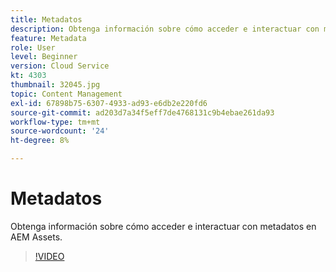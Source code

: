 ```yaml
---
title: Metadatos
description: Obtenga información sobre cómo acceder e interactuar con metadatos en AEM Assets.
feature: Metadata
role: User
level: Beginner
version: Cloud Service
kt: 4303
thumbnail: 32045.jpg
topic: Content Management
exl-id: 67898b75-6307-4933-ad93-e6db2e220fd6
source-git-commit: ad203d7a34f5eff7de4768131c9b4ebae261da93
workflow-type: tm+mt
source-wordcount: '24'
ht-degree: 8%

---
```


# Metadatos

Obtenga información sobre cómo acceder e interactuar con metadatos en AEM Assets.

>[!VIDEO](https://video.tv.adobe.com/v/32045/?quality=12&learn=on&hidetitle=true)
